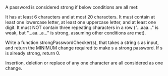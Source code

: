 A password is considered strong if below conditions are all met:


 It has at least 6 characters and at most 20 characters.
 It must contain at least one lowercase letter, at least one uppercase letter, and at least one digit.
 It must NOT contain three repeating characters in a row ("...aaa..." is weak, but "...aa...a..." is strong, assuming other conditions are met).


Write a function strongPasswordChecker(s), that takes a string s as input, and return the MINIMUM change required to make s a strong password. If s is already strong, return 0.

Insertion, deletion or replace of any one character are all considered as one change.